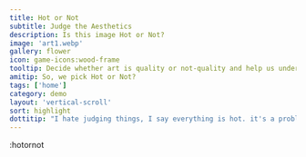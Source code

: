 ```yaml
---
title: Hot or Not
subtitle: Judge the Aesthetics
description: Is this image Hot or Not?
image: 'art1.webp'
gallery: flower
icon: game-icons:wood-frame
tooltip: Decide whether art is quality or not-quality and help us understand art
amitip: So, we pick Hot or Not?
tags: ['home']
category: demo
layout: 'vertical-scroll'
sort: highlight
dottitip: "I hate judging things, I say everything is hot. it's a problem"
---
```


:hotornot
